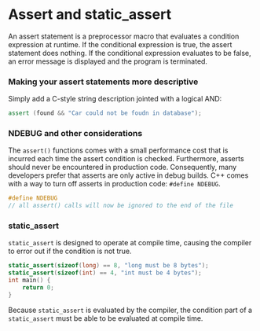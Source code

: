 # Assert and static_assert
An assert statement is a preprocessor macro that evaluates a condition expression at runtime. If the conditional expression is true, the assert statement does nothing. If the conditional expression evaluates to be false, an error message is displayed and the program is terminated.
### Making your assert statements more descriptive
Simply add a C-style string description jointed with a logical AND:

```cpp
assert (found && "Car could not be foudn in database");
```
### NDEBUG and other considerations
The `assert()` functions comes with a small performance cost that is incurred each time the assert condition is checked. Furthermore, asserts should never be encountered in production code. Consequently, many developers prefer that asserts are only active in debug builds. C++ comes with a way to turn off asserts in production code: `#define NDEBUG`.

```cpp
#define NDEBUG
// all assert() calls will now be ignored to the end of the file
```
### static\_assert
`static_assert` is designed to operate at compile time, causing the compiler to error out if the condition is not true.

```cpp
static_assert(sizeof(long) == 8, "long must be 8 bytes");
static_assert(sizeof(int) == 4, "int must be 4 bytes");
int main() {
    return 0; 
}
```
Because `static_assert` is evaluated by the compiler, the condition part of a `static_assert` must be able to be evaluated at compile time.
